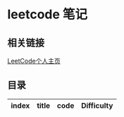 # leetcode 笔记

## 相关链接

[LeetCode个人主页](https://leetcode-cn.com/u/jiangshanmeta/)

## 目录

| index |       title            | code           |  Difficulty   |
| :--:  | :-------------------:  | :---:          |  :--:         |
